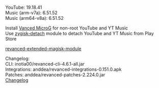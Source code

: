 YouTube: 19.18.41  
Music (arm-v7a): 6.51.52  
Music (arm64-v8a): 6.51.52  

Install [Vanced MicroG](https://github.com/TeamVanced/VancedMicroG/releases) for non-root YouTube and YT Music  
Use [zygisk-detach](https://github.com/j-hc/zygisk-detach) module to detach YouTube and YT Music from Play Store  

[revanced-extended-magisk-module](https://github.com/luma-vpk/revanced-extended-magisk-module.git)  

Changelog:  
CLI: inotia00/revanced-cli-4.6.1-all.jar  
Integrations: anddea/revanced-integrations-0.151.0.apk  
Patches: anddea/revanced-patches-2.224.0.jar  
[Changelog](https://github.com/anddea/revanced-patches/releases/tag/v2.224.0)  
